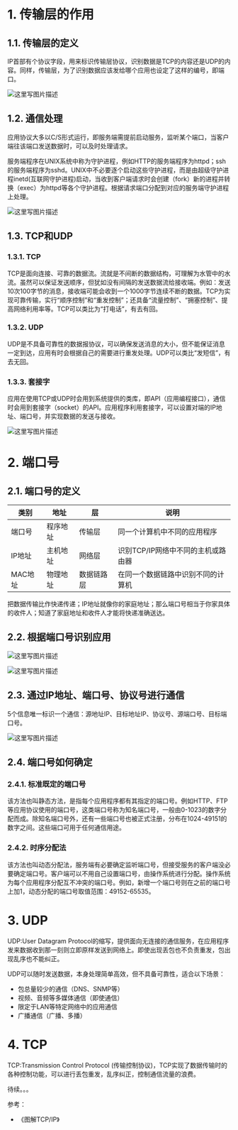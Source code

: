 # 1. 传输层的作用

## 1.1. 传输层的定义

IP首部有个协议字段，用来标识传输层协议，识别数据是TCP的内容还是UDP的内容。同样，传输层，为了识别数据应该发给哪个应用也设定了这样的编号，即端口。

![这里写图片描述](https://res.cloudinary.com/dqxtn0ick/image/upload/v1510579309/article/tcpip/tcpudp/1.1.png)

## 1.2. 通信处理

应用协议大多以C/S形式运行，即服务端需提前启动服务，监听某个端口，当客户端往该端口发送数据时，可以及时处理请求。

服务端程序在UNIX系统中称为守护进程，例如HTTP的服务端程序为httpd；ssh的服务端程序为sshd。UNIX中不必要逐个启动这些守护进程，而是由超级守护进程inetd(互联网守护进程)启动，当收到客户端请求时会创建（fork）新的进程并转换（exec）为httpd等各个守护进程。根据请求端口分配到对应的服务端守护进程上处理。

![这里写图片描述](https://res.cloudinary.com/dqxtn0ick/image/upload/v1510579310/article/tcpip/tcpudp/1.2.png)

## 1.3. TCP和UDP

### 1.3.1. TCP

TCP是面向连接、可靠的数据流。流就是不间断的数据结构，可理解为水管中的水流。虽然可以保证发送顺序，但犹如没有间隔的发送数据流给接收端。例如：发送10次100字节的消息，接收端可能会收到一个1000字节连续不断的数据。TCP为实现可靠传输，实行“顺序控制”和“重发控制”；还具备“流量控制”、“拥塞控制”、提高网络利用率等。TCP可以类比为“打电话”，有去有回。

### 1.3.2. UDP

UDP是不具备可靠性的数据报协议，可以确保发送消息的大小，但不能保证消息一定到达，应用有时会根据自己的需要进行重发处理。UDP可以类比“发短信”，有去无回。

### 1.3.3. 套接字

应用在使用TCP或UDP时会用到系统提供的类库，即API（应用编程接口），通信时会用到套接字（socket）的API。应用程序利用套接字，可以设置对端的IP地址、端口号，并实现数据的发送与接收。

![这里写图片描述](https://res.cloudinary.com/dqxtn0ick/image/upload/v1510579309/article/tcpip/tcpudp/1.3.3.png)

# 2. 端口号

## 2.1. 端口号的定义

| 类别    | 地址     | 层         | 说明                               |
| ------- | -------- | ---------- | ---------------------------------- |
| 端口号  | 程序地址 | 传输层     | 同一个计算机中不同的应用程序       |
| IP地址  | 主机地址 | 网络层     | 识别TCP/IP网络中不同的主机或路由器 |
| MAC地址 | 物理地址 | 数据链路层 | 在同一个数据链路中识别不同的计算机 |

把数据传输比作快递传递；IP地址就像你的家庭地址；那么端口号相当于你家具体的收件人；知道了家庭地址和收件人才能将快递准确送达。

## 2.2. 根据端口号识别应用

![这里写图片描述](https://res.cloudinary.com/dqxtn0ick/image/upload/v1510579309/article/tcpip/tcpudp/2.2.png)

![这里写图片描述](https://res.cloudinary.com/dqxtn0ick/image/upload/v1510579309/article/tcpip/tcpudp/2.2.1.png)

## 2.3. 通过IP地址、端口号、协议号进行通信

5个信息唯一标识一个通信：源地址IP、目标地址IP、协议号、源端口号、目标端口号。

![这里写图片描述](https://res.cloudinary.com/dqxtn0ick/image/upload/v1510579310/article/tcpip/tcpudp/2.3.png)

## 2.4. 端口号如何确定

### 2.4.1. 标准既定的端口号

该方法也叫静态方法，是指每个应用程序都有其指定的端口号。例如HTTP、FTP等应用协议使用的端口号，这类端口号称为知名端口号，一般由0-1023的数字分配而成。除知名端口号外，还有一些端口号也被正式注册，分布在1024-49151的数字之间。这些端口可用于任何通信用途。

### 2.4.2. 时序分配法

该方法也叫动态分配法，服务端有必要确定监听端口号，但接受服务的客户端没必要确定端口号。客户端可以不用自己设置端口号，由操作系统进行分配。操作系统为每个应用程序分配互不冲突的端口号。例如，新增一个端口号则在之前的端口号上加1，动态分配的端口号取值范围：49152-65535。

# 3. UDP

UDP:User Datagram Protocol的缩写，提供面向无连接的通信服务，在应用程序发来数据收到那一刻则立即原样发送到网络上。即使出现丢包也不负责重发，包出现乱序也不能纠正。

UDP可以随时发送数据，本身处理简单高效，但不具备可靠性，适合以下场景：

- 包总量较少的通信（DNS、SNMP等）
- 视频、音频等多媒体通信（即使通信）
- 限定于LAN等特定网络中的应用通信
- 广播通信（广播、多播）

# 4. TCP

TCP:Transmission Control Protocol (传输控制协议)，TCP实现了数据传输时的各种控制功能，可以进行丢包重发，乱序纠正，控制通信流量的浪费。

待续。。。



参考：

- 《图解TCP/IP》